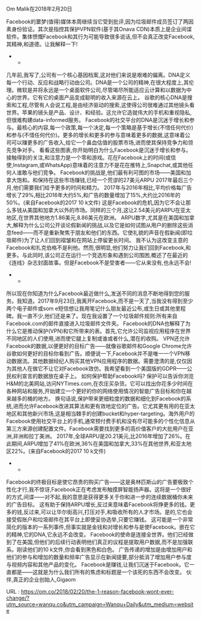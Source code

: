  
  
 Om Malik在2018年2月20日 
  
 Facebook的噩梦(值得)媒体本周继续当它受到批评,因为垃圾邮件成员签订了两因素身份验证。其次是指控其保护VPN软件(基于其Onava CDN)本质上是企业间谍软件。集体愤慨Facebook和其行为可能导致很多说话,但不会真正改变Facebook,其精神,和道德。让我解释一下! 
 * * 
 几年前,我写了,公司有一个核心基因档案,这对他们来说是艰难的偏离。DNA定义每一个行动、反应和战略行动由公司。DNA是一个公司的精神,在很大程度上,其伦理。微软是并将永远是一个桌面软件公司,尽管竭尽所能适应云计算和以数据为中心的世界。它有它的桌面产品变成聪明的收入来源在云上。 
 谷歌的核心DNA是搜索和工程,尽管有人会说工程,是由经济驱动的搜索,这使得公司很难通过其他镜头看世界。苹果的镜头是产品、设计、和经验。这允许它造就伟大的手机和重视隐私,但很难构建data-informed服务。 
 Facebook的社交平台的DNA是沉迷于增长和参与。最核心的内容,每一个政策,每一个决定,每一个策略是基于增长(不惜任何代价)和参与(不惜任何代价)。更多的增长和更多的参与意味着更多的数据,这意味着公司可以赚更多的广告收入,给它一个鼻血估值的股票市场,进而使其保持竞争力和领先竞争对手。 
 看看这些图表,你开始明白为什么Facebook是沉迷于增长和参与。接触得到的关注,和注意力是一个零和游戏。花在Facebook上的时间(或信使,Instagram,或WhatsApp)意味着的注意力不是花在推特上,Snapchat,或其他任何人谁敢与他们竞争。 
 Facebook的挑战是,他们最有利可图的市场——美国和加拿大饱和。和保持在这些市场赚钱,已经一个荒谬的27美元ARPU 2017年最后三个月,他们需要我们给予更多的时间和精力。 
 2017年与2016年相比,平均价格每广告增长了29%,相比2016年大约5%,和广告的数量增加了15%,大约比2016年的50%。(来自Facebook的2017 10 k文件) 
 这是Facebook的危机,因为它不会让那么多钱从美国和加拿大以外的市场。同样的三个月,这让2.54美元的ARPU在亚太地区,在世界其他地方1.86美元,8.86美元在欧洲。 
 ARPU数字,尤其是在美国和加拿大,解释为什么公司公开谈论假新闻的挑战,以及它是如何试图从用户的删除这些消息feed——而不是重新聚焦于朋友和他们的东西。它使礼貌的声音在假新闻(即垃圾邮件)为了让人们回到褶皱和在网站上停留更长时间。 
 我不认为这改变主意的Facebook和扎克伯格不是利他。然而,很明显,他们努力让我们回到Facebook,和更多。与此同时,该公司正在运行一个竞选形象和遇到公司围困,概述了在最近的《连线》杂志封面故事。但是Facebook不是受害者——它从来没有,也永远不会! 
 * * 
 所以现在你知道为什么Facebook最近做什么,发送不同的消息不断地得到您的服务。我知道。2017年9月23日,我离开Facebook,而不是一天了,当我没有得到至少两个电子邮件或som 
 e短信想让我用笔记什么朋友最近公布,或生日或其他里程碑。我一直不少,他们还是来了。现在我设置了一个垃圾邮件规则:所有来自Facebook.com的邮件直接进入垃圾邮件文件夹。 
 Facebook的DNA也解释了为什么它是推动保护(VPN)和它所带来的表。首先,它允许公司监视应用程序在世界不同地区的人们使用,进而使它腿上复制或谁或者什么,潜在的收购。 
 VPN还允许Facebook的数据,以便更好的目标广告——就像谷歌邮件和Google Chrome允许谷歌如何更好的目标你看到广告。顺便说一下,Facebook并不是唯一一个VPN移动数据流。其他数据经纪人购买其他VPN应用程序的数据。需要澄清的是,仅仅因为其他人在做它不让它对Facebook效仿。我希望看到一个美国版的GDPR——公民权利宣言的数据放在桌子上。 
 如何保护帮助Facebook吗? 
 保护可以告诉你浏览H&M的北美网站,访问NYTimes.com,在农庄买杂货。它可以找出你花多少时间在各种网站和服务,开始建立一个更好的你的网络使用情况的智能广告目标和你在越来越多的桶的地方。 
 换句话说,保护带来更细粒度的数据和细化到Facebook的系统,进而允许Facebook改进其算法和更有效地定位的广告。它尤其更有用的在亚太地区和其他新兴市场,这是相当棘手的创建bucket和hyper-targeting。海外用户的Facebook使用社交平台上的手机,通常预付费手机和没有尽可能多的个性化信息从第三方来源创建配置文件。Facebook需要找到更多的高价值客户的大批用户在亚洲,非洲和拉丁美洲。 
 2017年,全球ARPU是20.21美元,比2016年增加了26%。在此期间,ARPU增加了41%在欧洲,36%在美国和加拿大,33%在其他世界,和亚太地区22%。(来自Facebook的2017 10 k文件) 
 * * 
 Facebook的终极目标是使它昂贵的购买广告——这是奥林匹斯山的广告要极致个性化才行,我不惊讶,Facebook正在考虑发布触摸屏智能扬声器。这将是一个很好的方式,间谍——对不起,我的意思是获得更多关于你和进一步的连续数据桶你未来的广告目标。 
 这有助于保持ARPU增长,反过来意味着Facebook将挣更多的钱。更多的钱,反过来,可以让华尔街高兴,打压对手,和吸收所有的人才市场。是的,它也会接受假账户和垃圾邮件在其平台上即使妥协选举,只要它赚钱。 
 这可能是一个非常简化的版本的一系列事件,但事实就是金钱和对增长和参与是使Facebook。嵌在它的精神,它的DNA,它永远不会改变。 
 Facebook的使命是连接全世界。他们已经做到了在美国,但他们的后续行动表明他们真正的议程是提取用户数据,而不是加强联系。刚读他们的10 k文件,你会看到黑色和白色。 
 广告传递的增加是由增加用户和他们的参与和增加的数量和频率广告显示在新闻提要,部分抵消了增加用户参与度与视频内容和其他产品的变化。 
 Facebook是赚钱,让我们沉迷于Facebook。它一直都是——这就是为什么我们所有的焦虑和标题是一个该死的东西不会改变。 
 伙伴,真正的企业创始人,Gigaom 
  
  
 URL : https://om.co/2018/02/20/the-1-reason-facebook-wont-ever-change/?utm_source=wanqu.co&utm_campaign=Wanqu+Daily&utm_medium=website